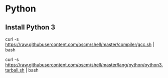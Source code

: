 Python
=====

Install Python 3
-----
  curl -s https://raw.githubusercontent.com/oscm/shell/master/compiler/gcc.sh | bash
  
  curl -s https://raw.githubusercontent.com/oscm/shell/master/lang/python/python3.tarball.sh | bash
